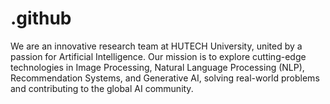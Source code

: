 # .github
We are an innovative research team at HUTECH University, united by a passion for Artificial Intelligence. Our mission is to explore cutting-edge technologies in Image Processing, Natural Language Processing (NLP), Recommendation Systems, and Generative AI, solving real-world problems and contributing to the global AI community.
